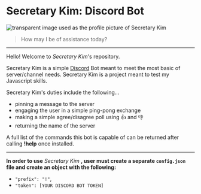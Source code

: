 # Secretary Kim: Discord Bot
![transparent image used as the profile picture of Secretary Kim](https://i.imgur.com/xaRJWYa.png)
> How may I be of assistance today?
---
Hello! Welcome to *Secretary Kim*'s repository.

Secretary Kim is a simple [Discord](https://discord.com/) Bot meant to meet the most basic of server/channel needs. Secretary Kim is a project meant to test my Javascript skills.

Secretary Kim's duties include the following...
- pinning a message to the server
- engaging the user in a simple ping-pong exchange
- making a simple agree/disagree poll using :thumbsup: and :thumbsdown:
- returning the name of the server

A full list of the commands this bot is capable of can be returned after calling **!help** once installed. 

---

**In order to use** *Secretary Kim* **, user must create a separate `config.json` file and create an object with the following:**
- `"prefix": "!"`,
- `"token": [YOUR DISCORD BOT TOKEN]`
